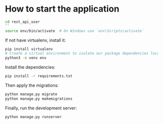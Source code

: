# How to start the application
```bash
cd rest_api_user
``
source env/bin/activate  # On Windows use `env\Scripts\activate`
```
If not have virtualenv, install it:
```bash
pip install virtualenv
# Create a virtual environment to isolate our package dependencies locally
python3 -m venv env
```
Install the dependencies:
```bash
pip install -r requirements.txt
```
Then apply the migrations:
```bash
python manage.py migrate
python manage.py makemigrations
```
Finally, run the development server:
```bash
python manage.py runserver
```

